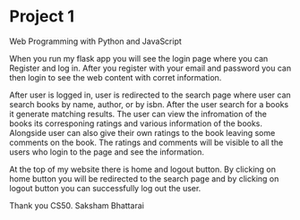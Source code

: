 # Project 1

Web Programming with Python and JavaScript

When you run my flask app you will see the login page where you can Register and log in. After you register with your email and password you can then login to see the web content with corret information.

After user is logged in, user is redirected to the search page where user can search books by name, author, or  by isbn. After the user search for a books it generate matching results. The user can view the infromation of the books its corresponing ratings and various information of the books. Alongside user can also give their own  ratings to the book leaving some comments on the book. The ratings and comments will be visible to all the users who login to the page and see the information.

At the top of my website there is home and logout button. By clicking on home button you will be redirected to the search page and by clicking on logout button you can successfully log out the user.

Thank you CS50.
Saksham Bhattarai 
